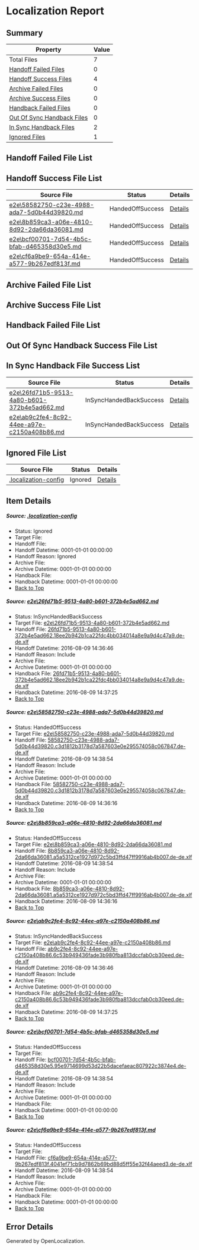 # <a name='report-top'></a> Localization Report

## Summary
 Property | Value 
 -------- | ----- 
 Total Files | 7
[ Handoff Failed Files ](#handoff-failed-list)| 0
[ Handoff Success Files ](#handoff-success-list)| 4
[ Archive Failed Files ](#archive-failed-list)| 0
[ Archive Success Files ](#archive-success-list)| 0
[ Handback Failed Files ](#handback-failed-list)| 0
[ Out Of Sync Handback Files ](#outofsync-handback-success-list)| 0
[ In Sync Handback Files ](#insync-handback-success-list)| 2
[ Ignored Files ](#ignored-list)| 1

## <a name='handoff-failed-list'></a> Handoff Failed File List

## <a name='handoff-success-list'></a> Handoff Success File List
 Source File | Status | Details 
 ----------- | ------ | ------- 
 [e2e\58582750-c23e-4988-ada7-5d0b44d39820.md](https://github.com/OpenLocalizationTestOrg/oltest/blob/addacdf0484a3047514479c27485ff714a0caed8/e2e/58582750-c23e-4988-ada7-5d0b44d39820.md) | HandedOffSuccess | [Details](#e92c3b945e4c37e944fd238fd4cb47dd5242de462)
 [e2e\8b859ca3-a06e-4810-8d92-2da66da36081.md](https://github.com/OpenLocalizationTestOrg/oltest/blob/addacdf0484a3047514479c27485ff714a0caed8/e2e/8b859ca3-a06e-4810-8d92-2da66da36081.md) | HandedOffSuccess | [Details](#78931a61c3803cbc95432eef29bc2e0c1f4df7013)
 [e2e\bcf00701-7d54-4b5c-bfab-d465358d30e5.md](https://github.com/OpenLocalizationTestOrg/oltest/blob/c91e7ca316b5f8687093deac085be899cf493acb/e2e/bcf00701-7d54-4b5c-bfab-d465358d30e5.md) | HandedOffSuccess | [Details](#b94a2f1c846b4d233a58ca7dd5baadb8e510e62e5)
 [e2e\cf6a9be9-654a-414e-a577-9b267edf813f.md](https://github.com/OpenLocalizationTestOrg/oltest/blob/45457e51c63fcf09855f5178b5d46fde4b944fab/e2e/cf6a9be9-654a-414e-a577-9b267edf813f.md) | HandedOffSuccess | [Details](#1b133a8e5f6a66becdb759d7930218ccbfa39b586)

## <a name='archive-failed-list'></a> Archive Failed File List

## <a name='archive-success-list'></a> Archive Success File List

## <a name='handback-failed-list'></a> Handback Failed File List

## <a name='outofsync-handback-success-list'></a> Out Of Sync Handback Success File List

## <a name='insync-handback-success-list'></a> In Sync Handback File Success List
 Source File | Status | Details 
 ----------- | ------ | ------- 
 [e2e\26fd71b5-9513-4a80-b601-372b4e5ad662.md](https://github.com/OpenLocalizationTestOrg/oltest/blob/9ceef0405d757361c8c9f0f90bcc4ed2721c8de2/e2e/26fd71b5-9513-4a80-b601-372b4e5ad662.md) | InSyncHandedBackSuccess | [Details](#f5c134e7211783b27dc077fac15d3e6510dabb6f1)
 [e2e\ab9c2fe4-8c92-44ee-a97e-c2150a408b86.md](https://github.com/OpenLocalizationTestOrg/oltest/blob/9ceef0405d757361c8c9f0f90bcc4ed2721c8de2/e2e/ab9c2fe4-8c92-44ee-a97e-c2150a408b86.md) | InSyncHandedBackSuccess | [Details](#68245aaf5df68a7ac6d2dad653fd8372464d20fd4)

## <a name='ignored-list'></a> Ignored File List
 Source File | Status | Details 
 ----------- | ------ | ------- 
 [.localization-config](https://github.com/OpenLocalizationTestOrg/oltest/blob/c91e7ca316b5f8687093deac085be899cf493acb/.localization-config) | Ignored | [Details](#3d4f252ac210baf56311d7e97dcc2db10974dbd20)

## Item Details
##### <a name='3d4f252ac210baf56311d7e97dcc2db10974dbd20'></a> Source: [.localization-config](https://github.com/OpenLocalizationTestOrg/oltest/blob/c91e7ca316b5f8687093deac085be899cf493acb/.localization-config)
* Status: Ignored
* Target File: 
* Handoff File: 
* Handoff Datetime: 0001-01-01 00:00:00
* Handoff Reason: Ignored
* Archive File: 
* Archive Datetime: 0001-01-01 00:00:00
* Handback File: 
* Handback Datetime: 0001-01-01 00:00:00
* [Back to Top](#report-top)

##### <a name='f5c134e7211783b27dc077fac15d3e6510dabb6f1'></a> Source: [e2e\26fd71b5-9513-4a80-b601-372b4e5ad662.md](https://github.com/OpenLocalizationTestOrg/oltest/blob/9ceef0405d757361c8c9f0f90bcc4ed2721c8de2/e2e/26fd71b5-9513-4a80-b601-372b4e5ad662.md)
* Status: InSyncHandedBackSuccess
* Target File: [e2e\26fd71b5-9513-4a80-b601-372b4e5ad662.md](https://github.com/OpenLocalizationTestOrg/ol-test-dede/blob/e0e080f5d6417fc55aabc5d0fa2f1ed4bacf7b44/e2e/26fd71b5-9513-4a80-b601-372b4e5ad662.md)
* Handoff File: [26fd71b5-9513-4a80-b601-372b4e5ad662.18ee2b942b1ca22fdc4bb034014a8e9a9d4c47a9.de-de.xlf](https://github.com/OpenLocalizationTestOrg/olhandoff-e2e/blob/e3c036e1d1ac1dbfa0edc67ac75e5a39de97d0ab/ol-handoff/OpenLocalizationTestOrg/ol-test-dede/ci/ht/26fd71b5-9513-4a80-b601-372b4e5ad662.18ee2b942b1ca22fdc4bb034014a8e9a9d4c47a9.de-de.xlf)
* Handoff Datetime: 2016-08-09 14:36:46
* Handoff Reason: Include
* Archive File: 
* Archive Datetime: 0001-01-01 00:00:00
* Handback File: [26fd71b5-9513-4a80-b601-372b4e5ad662.18ee2b942b1ca22fdc4bb034014a8e9a9d4c47a9.de-de.xlf](https://github.com/OpenLocalizationTestOrg/olhandback-e2e/blob/6419327a88334a68682be1df598bd05bb17d2b5f/ol-handback/OpenLocalizationTestOrg/ol-test-dede/ci/ht/26fd71b5-9513-4a80-b601-372b4e5ad662.18ee2b942b1ca22fdc4bb034014a8e9a9d4c47a9.de-de.xlf)
* Handback Datetime: 2016-08-09 14:37:25
* [Back to Top](#report-top)

##### <a name='e92c3b945e4c37e944fd238fd4cb47dd5242de462'></a> Source: [e2e\58582750-c23e-4988-ada7-5d0b44d39820.md](https://github.com/OpenLocalizationTestOrg/oltest/blob/addacdf0484a3047514479c27485ff714a0caed8/e2e/58582750-c23e-4988-ada7-5d0b44d39820.md)
* Status: HandedOffSuccess
* Target File: [e2e\58582750-c23e-4988-ada7-5d0b44d39820.md](https://github.com/OpenLocalizationTestOrg/ol-test-dede/blob/4fdde862f20fa901931fd3a7461c3ecb1ca891d4/e2e/58582750-c23e-4988-ada7-5d0b44d39820.md)
* Handoff File: [58582750-c23e-4988-ada7-5d0b44d39820.c3d1812b3178d7a587603e0e295574058c067847.de-de.xlf](https://github.com/OpenLocalizationTestOrg/olhandoff-e2e/blob/37c0b8996856185641fcf2846423b933d138368d/ol-handoff/OpenLocalizationTestOrg/ol-test-dede/ci/ht/58582750-c23e-4988-ada7-5d0b44d39820.c3d1812b3178d7a587603e0e295574058c067847.de-de.xlf)
* Handoff Datetime: 2016-08-09 14:38:54
* Handoff Reason: Include
* Archive File: 
* Archive Datetime: 0001-01-01 00:00:00
* Handback File: [58582750-c23e-4988-ada7-5d0b44d39820.c3d1812b3178d7a587603e0e295574058c067847.de-de.xlf](https://github.com/OpenLocalizationTestOrg/olhandback-e2e/blob/2af88a64c11b75ee42345254ba960364a4cab271/ol-handback/OpenLocalizationTestOrg/ol-test-dede/ci/high/58582750-c23e-4988-ada7-5d0b44d39820.c3d1812b3178d7a587603e0e295574058c067847.de-de.xlf)
* Handback Datetime: 2016-08-09 14:36:16
* [Back to Top](#report-top)

##### <a name='78931a61c3803cbc95432eef29bc2e0c1f4df7013'></a> Source: [e2e\8b859ca3-a06e-4810-8d92-2da66da36081.md](https://github.com/OpenLocalizationTestOrg/oltest/blob/addacdf0484a3047514479c27485ff714a0caed8/e2e/8b859ca3-a06e-4810-8d92-2da66da36081.md)
* Status: HandedOffSuccess
* Target File: [e2e\8b859ca3-a06e-4810-8d92-2da66da36081.md](https://github.com/OpenLocalizationTestOrg/ol-test-dede/blob/4fdde862f20fa901931fd3a7461c3ecb1ca891d4/e2e/8b859ca3-a06e-4810-8d92-2da66da36081.md)
* Handoff File: [8b859ca3-a06e-4810-8d92-2da66da36081.a5a5312ce1927d972c5bd3ffd47ff9916ab4b007.de-de.xlf](https://github.com/OpenLocalizationTestOrg/olhandoff-e2e/blob/37c0b8996856185641fcf2846423b933d138368d/ol-handoff/OpenLocalizationTestOrg/ol-test-dede/ci/ht/8b859ca3-a06e-4810-8d92-2da66da36081.a5a5312ce1927d972c5bd3ffd47ff9916ab4b007.de-de.xlf)
* Handoff Datetime: 2016-08-09 14:38:54
* Handoff Reason: Include
* Archive File: 
* Archive Datetime: 0001-01-01 00:00:00
* Handback File: [8b859ca3-a06e-4810-8d92-2da66da36081.a5a5312ce1927d972c5bd3ffd47ff9916ab4b007.de-de.xlf](https://github.com/OpenLocalizationTestOrg/olhandback-e2e/blob/2af88a64c11b75ee42345254ba960364a4cab271/ol-handback/OpenLocalizationTestOrg/ol-test-dede/ci/high/8b859ca3-a06e-4810-8d92-2da66da36081.a5a5312ce1927d972c5bd3ffd47ff9916ab4b007.de-de.xlf)
* Handback Datetime: 2016-08-09 14:36:16
* [Back to Top](#report-top)

##### <a name='68245aaf5df68a7ac6d2dad653fd8372464d20fd4'></a> Source: [e2e\ab9c2fe4-8c92-44ee-a97e-c2150a408b86.md](https://github.com/OpenLocalizationTestOrg/oltest/blob/9ceef0405d757361c8c9f0f90bcc4ed2721c8de2/e2e/ab9c2fe4-8c92-44ee-a97e-c2150a408b86.md)
* Status: InSyncHandedBackSuccess
* Target File: [e2e\ab9c2fe4-8c92-44ee-a97e-c2150a408b86.md](https://github.com/OpenLocalizationTestOrg/ol-test-dede/blob/e0e080f5d6417fc55aabc5d0fa2f1ed4bacf7b44/e2e/ab9c2fe4-8c92-44ee-a97e-c2150a408b86.md)
* Handoff File: [ab9c2fe4-8c92-44ee-a97e-c2150a408b86.6c53b949436fade3b980fba813dccfab0cb30eed.de-de.xlf](https://github.com/OpenLocalizationTestOrg/olhandoff-e2e/blob/e3c036e1d1ac1dbfa0edc67ac75e5a39de97d0ab/ol-handoff/OpenLocalizationTestOrg/ol-test-dede/ci/ht/ab9c2fe4-8c92-44ee-a97e-c2150a408b86.6c53b949436fade3b980fba813dccfab0cb30eed.de-de.xlf)
* Handoff Datetime: 2016-08-09 14:36:46
* Handoff Reason: Include
* Archive File: 
* Archive Datetime: 0001-01-01 00:00:00
* Handback File: [ab9c2fe4-8c92-44ee-a97e-c2150a408b86.6c53b949436fade3b980fba813dccfab0cb30eed.de-de.xlf](https://github.com/OpenLocalizationTestOrg/olhandback-e2e/blob/6419327a88334a68682be1df598bd05bb17d2b5f/ol-handback/OpenLocalizationTestOrg/ol-test-dede/ci/ht/ab9c2fe4-8c92-44ee-a97e-c2150a408b86.6c53b949436fade3b980fba813dccfab0cb30eed.de-de.xlf)
* Handback Datetime: 2016-08-09 14:37:25
* [Back to Top](#report-top)

##### <a name='b94a2f1c846b4d233a58ca7dd5baadb8e510e62e5'></a> Source: [e2e\bcf00701-7d54-4b5c-bfab-d465358d30e5.md](https://github.com/OpenLocalizationTestOrg/oltest/blob/c91e7ca316b5f8687093deac085be899cf493acb/e2e/bcf00701-7d54-4b5c-bfab-d465358d30e5.md)
* Status: HandedOffSuccess
* Target File: 
* Handoff File: [bcf00701-7d54-4b5c-bfab-d465358d30e5.95e9714699d53d22b5dacefaeac807922c3874e4.de-de.xlf](https://github.com/OpenLocalizationTestOrg/olhandoff-e2e/blob/37c0b8996856185641fcf2846423b933d138368d/ol-handoff/OpenLocalizationTestOrg/ol-test-dede/ci/ht/bcf00701-7d54-4b5c-bfab-d465358d30e5.95e9714699d53d22b5dacefaeac807922c3874e4.de-de.xlf)
* Handoff Datetime: 2016-08-09 14:38:54
* Handoff Reason: Include
* Archive File: 
* Archive Datetime: 0001-01-01 00:00:00
* Handback File: 
* Handback Datetime: 0001-01-01 00:00:00
* [Back to Top](#report-top)

##### <a name='1b133a8e5f6a66becdb759d7930218ccbfa39b586'></a> Source: [e2e\cf6a9be9-654a-414e-a577-9b267edf813f.md](https://github.com/OpenLocalizationTestOrg/oltest/blob/45457e51c63fcf09855f5178b5d46fde4b944fab/e2e/cf6a9be9-654a-414e-a577-9b267edf813f.md)
* Status: HandedOffSuccess
* Target File: 
* Handoff File: [cf6a9be9-654a-414e-a577-9b267edf813f.4041ef71cb9d7862b69bd88d5ff55e32f44aeed3.de-de.xlf](https://github.com/OpenLocalizationTestOrg/olhandoff-e2e/blob/37c0b8996856185641fcf2846423b933d138368d/ol-handoff/OpenLocalizationTestOrg/ol-test-dede/ci/ht/cf6a9be9-654a-414e-a577-9b267edf813f.4041ef71cb9d7862b69bd88d5ff55e32f44aeed3.de-de.xlf)
* Handoff Datetime: 2016-08-09 14:38:54
* Handoff Reason: Include
* Archive File: 
* Archive Datetime: 0001-01-01 00:00:00
* Handback File: 
* Handback Datetime: 0001-01-01 00:00:00
* [Back to Top](#report-top)


## Error Details

Generated by OpenLocalization.
